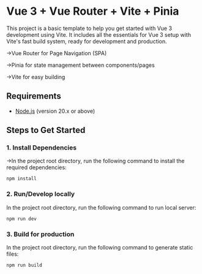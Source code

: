 # Vue 3 + Vue Router + Vite + Pinia

This project is a basic template to help you get started with Vue 3 development using Vite. It includes all the essentials for Vue 3 setup with Vite's fast build system, ready for development and production.

->Vue Router for Page Navigation (SPA)

->Pinia for state management between components/pages

->Vite for easy building

## Requirements

- [Node.js](https://nodejs.org/) (version 20.x or above)

## Steps to Get Started

### 1. Install Dependencies
->In the project root directory, run the following command to install the required dependencies:
```
npm install
```

### 2. Run/Develop locally
In the project root directory, run the following command to run local server:
```
npm run dev
```

### 3. Build for production
In the project root directory, run the following command to generate static files:
```
npm run build
```